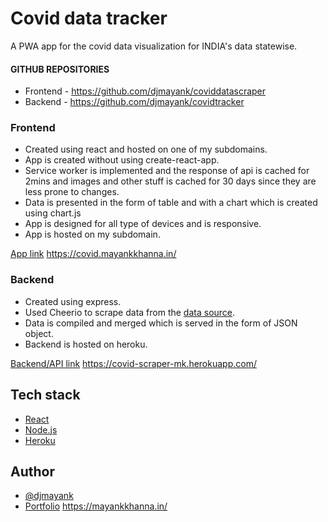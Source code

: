 # Covid data tracker

A PWA app for the covid data visualization for INDIA's data statewise.

#### GITHUB REPOSITORIES

- Frontend - https://github.com/djmayank/coviddatascraper
- Backend - https://github.com/djmayank/covidtracker

### Frontend

- Created using react and hosted on one of my subdomains.
- App is created without using create-react-app.
- Service worker is implemented and the response of api is cached for 2mins and images and other stuff is cached for 30 days since they are less prone to changes.
- Data is presented in the form of table and with a chart which is created using chart.js
- App is designed for all type of devices and is responsive.
- App is hosted on my subdomain.

[App link](https://covid.mayankkhanna.in/) https://covid.mayankkhanna.in/

### Backend

- Created using express.
- Used Cheerio to scrape data from the [data source](https://www.mohfw.gov.in/).
- Data is compiled and merged which is served in the form of JSON object.
- Backend is hosted on heroku.

[Backend/API link](https://covid-scraper-mk.herokuapp.com/) https://covid-scraper-mk.herokuapp.com/

## Tech stack

- [React](https://reactjs.org/)
- [Node.js](https://nodejs.org/)
- [Heroku](https://www.heroku.com/)

## Author

- [@djmayank](https://www.github.com/djmayank)
- [Portfolio](https://mayankkhanna.in/) https://mayankkhanna.in/
